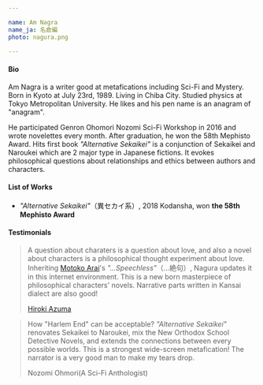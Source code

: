 ```yaml
---

name: Am Nagra  
name_ja: 名倉編  
photo: nagura.png  

---
```



#### Bio

Am Nagra is a writer good at metafications including Sci-Fi and Mystery. Born in Kyoto at July 23rd, 1989. Living in Chiba City. Studied physics at Tokyo Metropolitan University. He likes and his pen name is an anagram of "anagram".

He participated Genron Ohomori Nozomi Sci-Fi Workshop in 2016 and wrote novelettes every month. After graduation, he won the 58th Mephisto Award. Hits first book _"Alternative Sekaikei"_ is a conjunction of Sekaikei and Naroukei which are 2 major type in Japanese fictions. It evokes philosophical questions about relationships and ethics between authors and characters.

#### List of Works

- _"Alternative Sekaikei"_（異セカイ系）, 2018 Kodansha, won **the 58th Mephisto Award**

#### Testimonials

<!--
キャラクターの問題は愛の問題であり、キャラクターをめぐる小説は愛をめぐる哲学の試みである。新井素子『……絶句』を継承し、ネット環境でアップデートする、キャラクター小説＝哲学の新たな傑作が誕生。関西弁の地の文もいいよ！
東浩紀
-->

> A question about charaters is a question about love, and also a novel about characters is a philosophical thought experiment about love. Inheriting [Motoko Arai](https://en.wikipedia.org/wiki/Motoko_Arai)'s _"...Speechless"_（…絶句）, Nagura updates it in this internet environment. This is a new born masterpiece of philosophical characters' novels. Narrative parts written in Kansai dialect are also good!
> 
> [Hiroki Azuma](https://en.wikipedia.org/wiki/Hiroki_Azuma)


<!--
ハーレムエンドはいかに正当化されるか？　セカイ系をなろう系に改装し、新本格と重ね合わせてすべての可能世界に拡張する、最強のワイドスクリーン・メタフィクション！　いい人すぎて涙が出ます。
大森望
-->

> How "Harlem End" can be acceptable? _"Alternative Sekaikei"_ renovates Sekaikei to Naroukei, mix the New Orthodox School Detective Novels, and extends the connections between every possible worlds. This is a strongest wide-screen metafication! The narrator is a very good man to make my tears drop.
> 
> Nozomi Ohmori(A Sci-Fi Anthologist)
